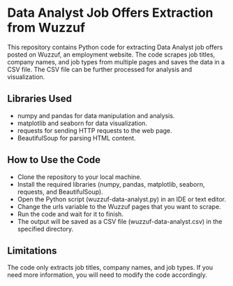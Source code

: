 # Data Analyst Job Offers Extraction from Wuzzuf
This repository contains Python code for extracting Data Analyst job offers posted on Wuzzuf, an employment website. The code scrapes job titles, company names, and job types from multiple pages and saves the data in a CSV file. The CSV file can be further processed for analysis and visualization.

## Libraries Used
* numpy and pandas for data manipulation and analysis.
* matplotlib and seaborn for data visualization.
* requests for sending HTTP requests to the web page.
* BeautifulSoup for parsing HTML content.

## How to Use the Code
* Clone the repository to your local machine.
* Install the required libraries (numpy, pandas, matplotlib, seaborn, requests, and BeautifulSoup).
* Open the Python script (wuzzuf-data-analyst.py) in an IDE or text editor.
* Change the urls variable to the Wuzzuf pages that you want to scrape.
* Run the code and wait for it to finish.
* The output will be saved as a CSV file (wuzzuf-data-analyst.csv) in the specified directory.

## Limitations
The code only extracts job titles, company names, and job types. If you need more information, you will need to modify the code accordingly.
